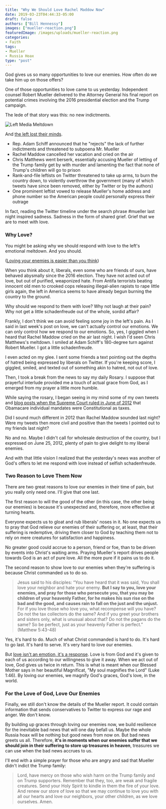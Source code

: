 ```yaml
---
title: "Why We Should Love Rachel Maddow Now"
date: 2019-03-23T04:44:33-05:00
draft: false
authors: ["Bill Hennessy"]
images: ["mueller-reaction.png"]
featuredImage: /images/uploads/mueller-reaction.png
categories: 
- Faith
tags:
- Mueller
- Russia Hoax
type: "post"
---
```


God gives us so many opportunities to love our enemies. How often do we take him up on those offers?

One of those opportunities to love came to us yesterday. Independent counsel Robert Mueller delivered to the Attorney General his final report on potential crimes involving the 2016 presidential election and the Trump campaign.

The lede of that story was this: no new indictments. 

![Left Media Meltdown](/images/uploads/mueller-reaction.png "Left Media Meltdown via Fox News")

And [the left lost their minds](https://www.foxnews.com/entertainment/mainstream-media-celebrities-stunned-as-mueller-report-filed-with-no-new-indictments-planned). 

- Rep. Adam Schiff announced that he "rejects" the lack of further indictments and threatened to subpoena Mr. Mueller
- Rachel Maddow cancelled her vacation and cried on the air
- Chris Matthews went berserk, essentially accusing Mueller of letting of the Trump family get by with murder and lamenting the fact that none of Trump's children will go to prison
- Rank-and-file leftists on Twitter threatened to take up arms, to burn the country down, to violently overthrow the government (many of which tweets have since been removed, either by Twitter or by the authors)
- One prominent leftist vowed to release Mueller's home address and phone number so the American people could personally express their outrage 

In fact, reading the Twitter timeline under the search phrase #mueller last night inspired sadness. Sadness in the form of shared grief. Grief that we are to meet with love. 

### Why Love?

You might be asking why we should respond with love to the left's emotional meltdown. And you should. 

([Loving your enemies is easier than you think](https://www.hennessysview.com/posts/2019/love-is-an-act-of-will/))

When you think about it, liberals, even some who are friends of ours, have behaved abysmally since the 2016 election. They have not acted out of love, but out of purified, weaponized hate. From Antifa terrorists beating innocent old men to crooked cops releasing illegal-alien rapists to rape little girls again, the left in America seems to have already begun burning the country to the ground. 

Why should we respond to them with love? Why not laugh at their pain? Why not get a little schadenfreude out of the whole, sordid affair?

Frankly, I don't think we can avoid feeling some joy in the left's pain. As I said in last week's post on love, we can't actually control our emotions. We can only control how we respond to our emotions. So, yes, I giggled when I heard that Rachel Maddow cried on the air last night. I wish I'd seen Chris Matthews's meltdown. I smiled at Adam Schiff's 180-degree turn against Robert Mueller. I got a little schadenfreude. 

I even acted on my glee. I sent some friends a text pointing out the depths of hatred being expressed by liberals on Twitter. If you're keeping score, I giggled, smiled, and texted out of something akin to hatred, not out of love. 

Then, I took a break from the news to say my daily Rosary. I suppose that prayerful interlude provided me a touch of actual grace from God, as I emerged from my prayer a little more humble. 

While saying the rosary, I began seeing in my mind some of my own tweets and [blog posts when the Supreme Court  ruled in June of 2012](https://www.hennessysview.com/2012/07/01/john-roberts-switched-his-vote-under-outside-pressure/) that Obamacare individual mandates were Constitutional as taxes. 

Did I sound much different in 2012 than Rachel Maddow sounded last night? Were my tweets then more civil and positive than the tweets I pointed out to my friends last night?

No and no. Maybe I didn't call for wholesale destruction of the country, but I expressed on June 25, 2012, plenty of pain to give delight to my liberal enemies. 

And with that little vision I realized that the yesterday's news was another of God's offers to let me respond with love instead of selfish schadenfreude. 

### Two Reason to Love Them Now

There are two great reasons to love our enemies in their time of pain, but you really only need one. I'll give that one last.

The first reason to will the good of the other (in this case, the other being our enemies) is because it's unexpected and, therefore, more effective at turning hearts. 

Everyone expects us to gloat and rub liberals' noses in it. No one expects us to pray that God relieve our enemies of their suffering or, at least, that their suffering is redemptive, driving them closer to God by teaching them not to rely on mere creatures for satisfaction and happiness. 

No greater good could accrue to a person, friend or foe, than to be driven by events into Christ's waiting arms. Praying Mueller's report drives people towards God is an act of pure love. All the more pure if it pains us to do it. 

The second reason to show love to our enemies when they're suffering is because Christ commanded us to do so. 

> Jesus said to his disciples: “You have heard that it was said, You shall love your neighbor and hate your enemy. **But I say to you, love your enemies, and pray for those who persecute you, that you may be children of your heavenly Father, for he makes his sun rise on the bad and the good, and causes rain to fall on the just and the unjust.** For if you love those who love you, what recompense will you have? Do not the tax collectors do the same? And if you greet your brothers and sisters only, what is unusual about that? Do not the pagans do the same? So be perfect, just as your heavenly Father is perfect.” (Matthew 5:43-48)

Yes, it's hard to do. Much of what Christ commanded is hard to do. It's hard to go last. It's hard to serve. It's very hard to love our enemies. 

But [love isn't an emotion, it's a response](https://www.hennessysview.com/posts/2019/love-is-an-act-of-will/). Love is from God and it's given to each of us according to our willingness to give it away. When we act out of love, God gives us twice in return. This is what is meant when our Blessed Mother says in her beautiful Magnificat, "My soul magnifies the Lord" (Luke 1:46). By loving our enemies, we magnify God's graces, God's love, in the world. 

### For the Love of God, Love Our Enemies

Finally, we still don't know the details of the Mueller report. It could contain information that sends conservatives to Twitter to express our rage and anger. We don't know. 

By building up graces through loving our enemies now, we build resilience for the inevitable bad news that will one day befall us. Maybe the whole Russia hoax will be nothing but good news from now on. But  bad news greets us all. Therefore, **it's in moments when our enemies suffer that we should join in their suffering to store up treasures in heaven**, treasures we can use when the bad news accrues to us. 

I'll end with a simple prayer for those who are angry and sad that Mueller didn't indict the Trump family:

> Lord, have mercy on those who wish harm on the Trump family and on Trump supporters. Remember that they, too, are weak and fragile creatures. Send your Holy Spirit to kindle in them the fire of your love. And renew our store of love so that we may continue to love you with all our hearts and love our neighbors, your other children, as we love ourselves. Amen.
